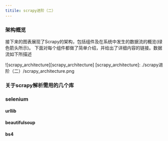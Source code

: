 ```yaml
---
titile: scrapy进阶（二）
---
```


### 架构概览
接下来的图表展现了Scrapy的架构，包括组件及在系统中发生的数据流的概览(绿色箭头所示)。 下面对每个组件都做了简单介绍，并给出了详细内容的链接。数据流如下所描述

![scrapy_architecture][scrapy_architecture]
[scrapy_architecture]: ./scrapy进阶（二）/scrapy_architecture.png

### 关于scrapy解析需用的几个库
### selenium
#### urllib
#### beautifulsoup
#### bs4
